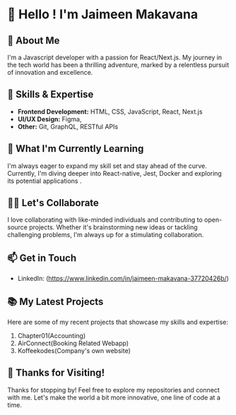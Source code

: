 # 👋 Hello ! I'm Jaimeen Makavana

## 🚀 About Me

I'm a Javascript developer with a passion for React/Next.js. My journey in the tech world has been a thrilling adventure, marked by a relentless pursuit of innovation and excellence.

## 💼 Skills & Expertise

- **Frontend Development:** HTML, CSS, JavaScript, React, Next.js
- **UI/UX Design:** Figma,
- **Other:** Git, GraphQL, RESTful APIs

## 🌱 What I'm Currently Learning

I'm always eager to expand my skill set and stay ahead of the curve. Currently, I'm diving deeper into React-native, Jest, Docker and exploring its potential applications .

## 👯‍♀️ Let's Collaborate

I love collaborating with like-minded individuals and contributing to open-source projects. Whether it's brainstorming new ideas or tackling challenging problems, I'm always up for a stimulating collaboration.

## 📫 Get in Touch

- LinkedIn: (https://www.linkedin.com/in/jaimeen-makavana-37720426b/)

## 📚 My Latest Projects

Here are some of my recent projects that showcase my skills and expertise:

1. Chapter01(Accounting) 
2. AirConnect(Booking Related Webapp) 
3. Koffeekodes(Company's own website) 

## 🙏 Thanks for Visiting!

Thanks for stopping by! Feel free to explore my repositories and connect with me. Let's make the world a bit more innovative, one line of code at a time.
